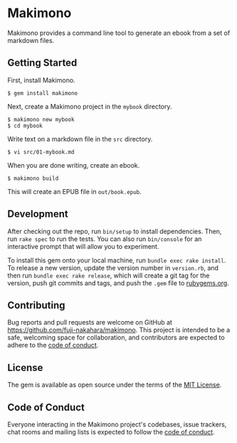 # Makimono

Makimono provides a command line tool to generate an ebook from a set of markdown files.

## Getting Started

First, install Makimono.

    $ gem install makimono

Next, create a Makimono project in the `mybook` directory.

    $ makimono new mybook
    $ cd mybook

Write text on a markdown file in the `src` directory.

    $ vi src/01-mybook.md

When you are done writing, create an ebook.

    $ makimono build

This will create an EPUB file in `out/book.epub`.

## Development

After checking out the repo, run `bin/setup` to install dependencies. Then, run `rake spec` to run the tests. You can also run `bin/console` for an interactive prompt that will allow you to experiment.

To install this gem onto your local machine, run `bundle exec rake install`. To release a new version, update the version number in `version.rb`, and then run `bundle exec rake release`, which will create a git tag for the version, push git commits and tags, and push the `.gem` file to [rubygems.org](https://rubygems.org).

## Contributing

Bug reports and pull requests are welcome on GitHub at https://github.com/fuji-nakahara/makimono. This project is intended to be a safe, welcoming space for collaboration, and contributors are expected to adhere to the [code of conduct](https://github.com/fuji-nakahara/makimono/blob/master/CODE_OF_CONDUCT.md).

## License

The gem is available as open source under the terms of the [MIT License](https://opensource.org/licenses/MIT).

## Code of Conduct

Everyone interacting in the Makimono project's codebases, issue trackers, chat rooms and mailing lists is expected to follow the [code of conduct](https://github.com/fuji-nakahara/makimono/blob/master/CODE_OF_CONDUCT.md).
